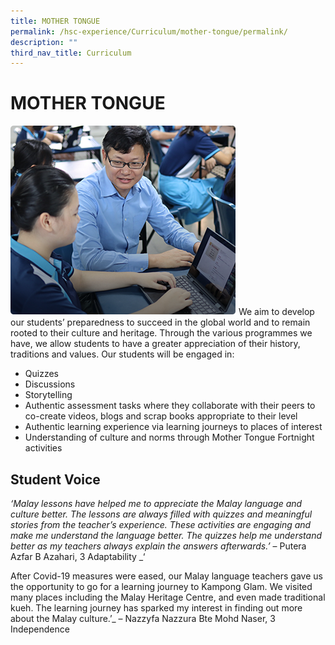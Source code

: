 ```yaml
---
title: MOTHER TONGUE
permalink: /hsc-experience/Curriculum/mother-tongue/permalink/
description: ""
third_nav_title: Curriculum
---
```

MOTHER TONGUE
=============
![MT Department](/images/Curriculum/Mother.png)
We aim to develop our students’ preparedness to succeed in the global world and to remain rooted to their culture and heritage. Through the various programmes we have, we allow students to have a greater appreciation of their history, traditions and values. Our students will be engaged in:  
  

*   Quizzes
*   Discussions
*   Storytelling
*   Authentic assessment tasks where they collaborate with their peers to co-create videos, blogs and scrap books appropriate to their level
*   Authentic learning experience via learning journeys to places of interest
*   Understanding of culture and norms through Mother Tongue Fortnight activities

Student Voice
-------------

_‘Malay lessons have helped me to appreciate the Malay language and culture better. The lessons are always filled with quizzes and meaningful stories from the teacher’s experience. These activities are engaging and make me understand the language better. The quizzes help me understand better as my teachers always explain the answers afterwards.’_ – Putera Azfar B Azahari, 3 Adaptability _‘  
  
After Covid-19 measures were eased, our Malay language teachers gave us the opportunity to go for a learning journey to Kampong Glam. We visited many places including the Malay Heritage Centre, and even made traditional kueh. The learning journey has sparked my interest in finding out more about the Malay culture.’_ – Nazzyfa Nazzura Bte Mohd Naser, 3 Independence